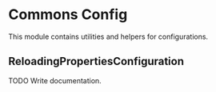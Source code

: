 # Commons Config

This module contains utilities and helpers for configurations.

## ReloadingPropertiesConfiguration

TODO Write documentation.

[origin-idea]:  http://www.javacodegeeks.com/2014/10/dead-simple-configuration.html
